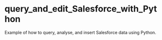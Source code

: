 # query_and_edit_Salesforce_with_Python
Example of how to query, analyse, and insert Salesforce data using Python.
